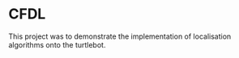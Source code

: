 # CFDL

This project was to demonstrate the implementation of localisation algorithms onto the turtlebot.
